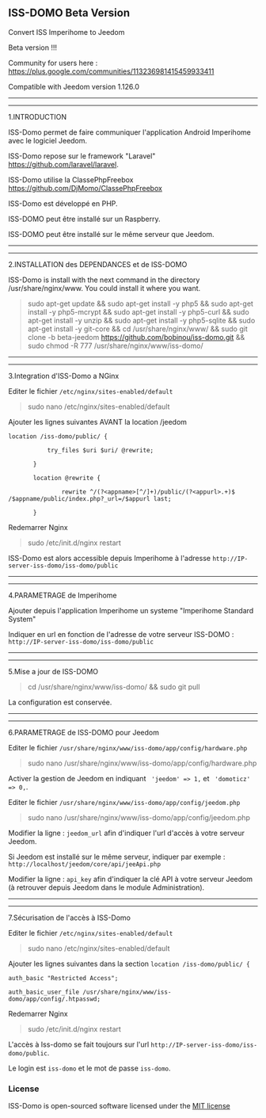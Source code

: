 ISS-DOMO Beta Version
---

Convert ISS Imperihome to Jeedom

Beta version !!!

Community for users here : https://plus.google.com/communities/113236981415459933411

Compatible with Jeedom version 1.126.0

---
---
1.INTRODUCTION

ISS-Domo permet de faire communiquer l'application Android Imperihome avec le logiciel Jeedom.

ISS-Domo repose sur le framework "Laravel" https://github.com/laravel/laravel.

ISS-Domo utilise la ClassePhpFreebox https://github.com/DjMomo/ClassePhpFreebox

ISS-Domo est développé en PHP.

ISS-DOMO peut être installé sur un Raspberry.

ISS-DOMO peut être installé sur le même serveur que Jeedom.

---
---
2.INSTALLATION des DEPENDANCES et de ISS-DOMO

ISS-Domo is install with the next command in the directory /usr/share/nginx/www. You could install it where you want.

> sudo apt-get update && sudo apt-get install -y php5 && sudo apt-get install -y php5-mcrypt && sudo apt-get install -y php5-curl && sudo apt-get install -y unzip && sudo apt-get install -y php5-sqlite && sudo apt-get install -y git-core && cd /usr/share/nginx/www/ && sudo git clone -b beta-jeedom https://github.com/bobinou/iss-domo.git && sudo chmod -R 777 /usr/share/nginx/www/iss-domo/

---
---
3.Integration d'ISS-Domo a NGinx

Editer le fichier  ```/etc/nginx/sites-enabled/default```

> sudo nano /etc/nginx/sites-enabled/default

Ajouter les lignes suivantes AVANT la location /jeedom

``` location /iss-domo/public/ { ```

```            try_files $uri $uri/ @rewrite; ```

```        } ```

```        location @rewrite { ```

```                rewrite ^/(?<appname>[^/]+)/public/(?<appurl>.+)$ /$appname/public/index.php?_url=/$appurl last; ```

```        } ```

Redemarrer Nginx

> sudo /etc/init.d/nginx restart

ISS-Domo est alors accessible depuis Imperihome à l'adresse ```http://IP-server-iss-domo/iss-domo/public```

---
---
4.PARAMETRAGE de Imperihome

Ajouter depuis l'application Imperihome un systeme "Imperihome Standard System"

Indiquer en url en fonction de l'adresse de votre serveur ISS-DOMO : ```http://IP-server-iss-domo/iss-domo/public```

---
---
5.Mise a jour de ISS-DOMO

> cd /usr/share/nginx/www/iss-domo/ && sudo git pull

La configuration est conservée.

---
---
6.PARAMETRAGE de ISS-DOMO pour Jeedom 

Editer le fichier ```/usr/share/nginx/www/iss-domo/app/config/hardware.php```

> sudo nano /usr/share/nginx/www/iss-domo/app/config/hardware.php

Activer la gestion de Jeedom en indiquant ``` 'jeedom' => 1,``` et ``` 'domoticz' => 0,```.

Editer le fichier ```/usr/share/nginx/www/iss-domo/app/config/jeedom.php```

> sudo nano /usr/share/nginx/www/iss-domo/app/config/jeedom.php

Modifier la ligne : ```jeedom_url``` afin d'indiquer l'url d'accès à votre serveur Jeedom.

Si Jeedom est installé sur le même serveur, indiquer par exemple : ```http://localhost/jeedom/core/api/jeeApi.php```

Modifier la ligne : ```api_key``` afin d'indiquer la clé API à votre serveur Jeedom (à retrouver depuis Jeedom dans le module Administration).

---
---
7.Sécurisation de l'accès à ISS-Domo

Editer le fichier ```/etc/nginx/sites-enabled/default```

> sudo nano /etc/nginx/sites-enabled/default

Ajouter les lignes suivantes dans la section ```location /iss-domo/public/ { ```

``` auth_basic "Restricted Access"; ```

``` auth_basic_user_file /usr/share/nginx/www/iss-domo/app/config/.htpasswd; ```

Redemarrer Nginx

> sudo /etc/init.d/nginx restart

L'accès à Iss-domo se fait toujours sur l'url ```http://IP-server-iss-domo/iss-domo/public```.

Le login est ``` iss-domo ``` et le mot de passe ``` iss-domo ```.

### License

ISS-Domo is open-sourced software licensed under the [MIT license](http://opensource.org/licenses/MIT)

